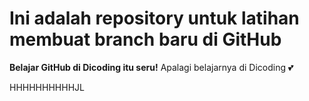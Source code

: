 # Ini adalah repository untuk latihan membuat branch baru di GitHub
**Belajar GitHub di Dicoding itu seru!**
Apalagi belajarnya di Dicoding 💕

HHHHHHHHHHJL
